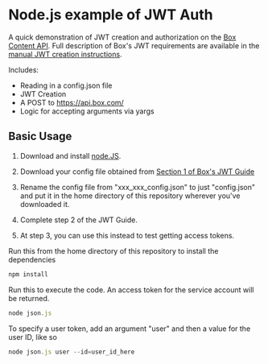 Node.js example of JWT Auth
===================

A quick demonstration of JWT creation and authorization on the [Box Content API](https://developers.box.com/docs/).
Full description of Box's JWT requirements are available in the [manual JWT creation instructions](https://developer.box.com/v2.0/docs/construct-jwt-claim-manually).

Includes:

- Reading in a config.json file
- JWT Creation
- A POST to https://api.box.com/
- Logic for accepting arguments via yargs

Basic Usage
-----------

1. Download and install [node.JS](https://nodejs.org/en/).

1. Download your config file obtained from [Section 1 of Box's JWT Guide](https://developer.box.com/v2.0/docs/authentication-with-jwt#section-1-generate-an-rsa-keypair-in-the-developer-console) 
  1. Rename the config file from "xxx_xxx_config.json" to just "config.json" and put it in the home directory of this repository wherever you've downloaded it.

1. Complete step 2 of the JWT Guide.

1. At step 3, you can use this instead to test getting access tokens.

Run this from the home directory of this repository to install the dependencies
```js
npm install
```
Run this to execute the code. An access token for the service account will be returned.
```js
node json.js
```
To specify a user token, add an argument "user" and then a value for the user ID, like so
```js
node json.js user --id=user_id_here
```

